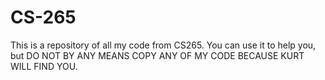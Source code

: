 # CS-265

This is a repository of all my code from CS265. You can use it to help you, but DO NOT BY ANY MEANS COPY ANY OF MY CODE BECAUSE KURT WILL FIND YOU.
